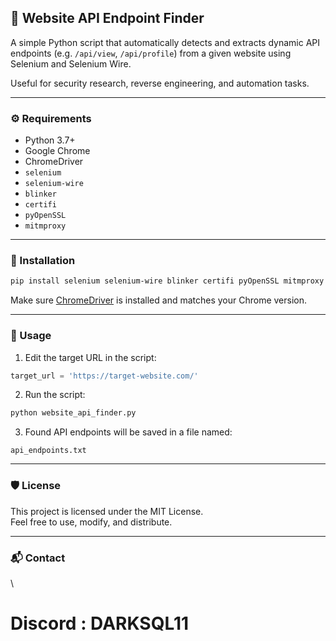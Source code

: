 ## 📡 Website API Endpoint Finder

A simple Python script that automatically detects and extracts dynamic API endpoints (e.g. `/api/view`, `/api/profile`) from a given website using Selenium and Selenium Wire.

Useful for security research, reverse engineering, and automation tasks.

---

### ⚙️ Requirements

- Python 3.7+
- Google Chrome
- ChromeDriver
- `selenium`
- `selenium-wire`
- `blinker`
- `certifi`
- `pyOpenSSL`
- `mitmproxy`

---

### 🚀 Installation

```bash
pip install selenium selenium-wire blinker certifi pyOpenSSL mitmproxy
```

Make sure [ChromeDriver](https://chromedriver.chromium.org/downloads) is installed and matches your Chrome version.

---

### 📂 Usage

1. Edit the target URL in the script:

```python
target_url = 'https://target-website.com/'
```

2. Run the script:

```bash
python website_api_finder.py
```

3. Found API endpoints will be saved in a file named:

```
api_endpoints.txt
```

---

### 🛡 License

This project is licensed under the MIT License.\
Feel free to use, modify, and distribute.

---

### 📬 Contact

\
# Discord : DARKSQL11

